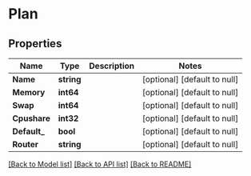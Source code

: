 # Plan

## Properties
Name | Type | Description | Notes
------------ | ------------- | ------------- | -------------
**Name** | **string** |  | [optional] [default to null]
**Memory** | **int64** |  | [optional] [default to null]
**Swap** | **int64** |  | [optional] [default to null]
**Cpushare** | **int32** |  | [optional] [default to null]
**Default_** | **bool** |  | [optional] [default to null]
**Router** | **string** |  | [optional] [default to null]

[[Back to Model list]](../README.md#documentation-for-models) [[Back to API list]](../README.md#documentation-for-api-endpoints) [[Back to README]](../README.md)


